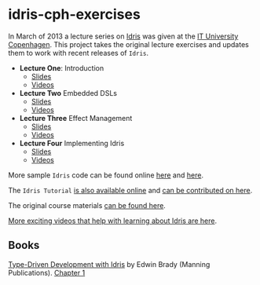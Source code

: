 idris-cph-exercises
===================

In March of 2013 a lecture series on [Idris](http://www.idris-lang.org) was given at the [IT University Copenhagen](http://www.itu.dk/).
This project takes the original lecture exercises and updates them to work with recent releases of `Idris`.

* **Lecture One**: Introduction
  * [Slides](http://www.cs.st-andrews.ac.uk/~eb/talks/idris-cph-lec1.pdf)
  * [Videos](https://vimeo.com/61576198)
* **Lecture Two** Embedded DSLs
  * [Slides](http://www.cs.st-andrews.ac.uk/~eb/talks/idris-cph-lec2.pdf)
  * [Videos](https://vimeo.com/61663317)
* **Lecture Three** Effect Management
  * [Slides](http://www.cs.st-andrews.ac.uk/~eb/talks/idris-cph-lec3.pdf)
  * [Videos](https://vimeo.com/62037963)
* **Lecture Four** Implementing Idris
  * [Slides](http://www.cs.st-andrews.ac.uk/~eb/talks/idris-cph-lec4.pdf)
  * [Videos](https://vimeo.com/62059837)

More sample `Idris` code can be found online [here](https://github.com/edwinb/idris-demos) and [here](https://github.com/idris-hackers).

The `Idris Tutorial` [is also available online](http://eb.host.cs.st-andrews.ac.uk/writings/idris-tutorial.pdf) and [can be contributed on here](https://github.com/idris-hackers/idris-tutorial).

The original course materials [can be found here](http://edwinb.wordpress.com/2013/03/15/idris-course-at-itu-slides-and-video/).

[More exciting videos that help with learning about Idris are here](http://www.youtube.com/watch?v=fDWk0BCeblQ&list=PLm7B26QGGEhyQ8KGizhEzb-mqsLSulbj0).


## Books

[Type-Driven Development with Idris](https://www.manning.com/books/type-driven-development-with-idris) by Edwin Brady (Manning Publications). [Chapter 1](https://manning-content.s3.amazonaws.com/download/8/99b07b5-ad1d-4272-860b-c323b3f5bf4c/Brady_TDDwithIdris_MEAP_ch1.pdf)
